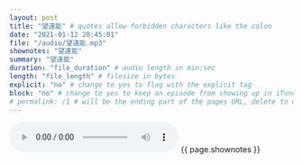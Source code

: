 ```yaml
---
layout: post
title: "望遠能" # quotes allow forbidden characters like the colon
date: "2021-01-12 20:45:01"
file: "/audio/望遠能.mp3"
shownotes: "望遠能"
summary: "望遠能"
duration: "file_duration" # audio length in min:sec
length: "file_length" # filesize in bytes
explicit: "no" # change to yes to flag with the explicit tag
block: "no" # change to yes to keep an episode from showing up in iTunes
# permalink: /1 # will be the ending part of the pages URL, delete to default to the title
---
```


<audio controls>
<source src="{{site.url}}{{site.baseurl}}{{ page.file }}" type="audio/x-mp3">
Your browser does not support the audio element.
</audio>
{{ page.shownotes }}
